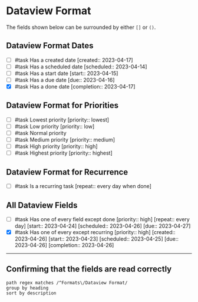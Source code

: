 # Dataview Format

The fields shown below can be surrounded by either `[]` or `()`.

## Dataview Format Dates

- [ ] #task Has a created date  [created:: 2023-04-17]
- [ ] #task Has a scheduled date  [scheduled:: 2023-04-14]
- [ ] #task Has a start date  [start:: 2023-04-15]
- [ ] #task Has a due date  [due:: 2023-04-16]
- [x] #task Has a done date  [completion:: 2023-04-17]

## Dataview Format for Priorities

<!-- placeholder to force blank line before included text --><!-- include: DocsSamplesForTaskFormats.test.Serializer_Priorities_dataview-include.approved.md -->

- [ ] #task Lowest priority  [priority:: lowest]
- [ ] #task Low priority  [priority:: low]
- [ ] #task Normal priority
- [ ] #task Medium priority  [priority:: medium]
- [ ] #task High priority  [priority:: high]
- [ ] #task Highest priority  [priority:: highest]

<!-- placeholder to force blank line after included text --><!-- endInclude -->

## Dataview Format for Recurrence

- [ ] #task Is a recurring task  [repeat:: every day when done]

## All Dataview Fields

- [ ] #task Has one of every field except done  [priority:: high]  [repeat:: every day]  [start:: 2023-04-24]  [scheduled:: 2023-04-26]  [due:: 2023-04-27]
- [x] #task Has one of every except recurring  [priority:: high]  [created:: 2023-04-26]  [start:: 2023-04-23]  [scheduled:: 2023-04-25]  [due:: 2023-04-26]  [completion:: 2023-04-26]

---

## Confirming that the fields are read correctly

```tasks
path regex matches /^Formats\/Dataview Format/
group by heading
sort by description
```
